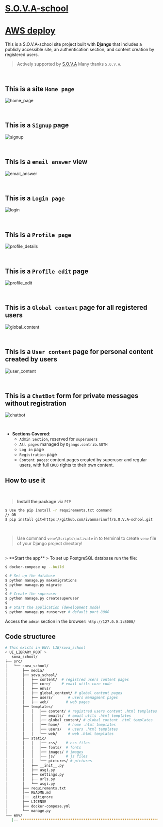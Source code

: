 # [ S.O.V.A-school](https://github.com/SOVASchool)

# [AWS deploy](http://ec2-13-50-69-190.eu-north-1.compute.amazonaws.com)

[//]: # (Modern template for **Django** that covers `Admin Section`, all authentication pages &#40;registration included&#41; crafted on top of **[Black Dashboard]&#40;https://appseed.us/product/black-dashboard/django/&#41;**, an open-source `Bootstrap 5` design from [Creative-Tim]&#40;https://www.creative-tim.com/?AFFILIATE=128200&#41;.)
This is a S.O.V.A-school site project built with  **Django** that includes a publicly accessible site, an authentication section, and content creation by registered users.
> Actively supported by [ S.O.V.A](http://www.sovapsychologist.com") Many thanks `S.O.V.A`.

<br>

## This is a site `Home page`
![home_page](https://github.com/ivanmarinoff/S.O.V.A-school/assets/107050101/28745df3-30d3-4065-97b6-1ab414735f5a)

<br />

## This is a `Signup` page
![signup](https://github.com/ivanmarinoff/S.O.V.A-school/assets/107050101/4b6c2d47-02c1-4f06-acbe-7d68e0e2d7dc)

<br />

## This is a `email answer` view
![email_answer](https://github.com/ivanmarinoff/S.O.V.A-school/assets/107050101/2305c55a-80c9-4343-8899-d4a6853f85ae)

<br />

## This is a `Login page`
![login](https://github.com/ivanmarinoff/S.O.V.A-school/assets/107050101/ca22a941-afd2-4814-a4d2-98ce4ba4a771)

<br />

## This is a `Profile page`
![profile_details](https://github.com/ivanmarinoff/S.O.V.A-school/assets/107050101/c7b4e4c3-7077-4c43-b529-a7d72d9282bd)

<br />

## This is a `Profile edit` page
![profile_edit](https://github.com/ivanmarinoff/S.O.V.A-school/assets/107050101/66014645-d165-4073-9882-111c4e390c33)

<br />

## This is a `Global content` page for all registered users
![global_content](https://github.com/ivanmarinoff/S.O.V.A-school/assets/107050101/294729d5-87df-4223-9ef4-2781e2c3bd21)

<br />

## This is a `User content` page for personal content created by users
![user_content](https://github.com/ivanmarinoff/S.O.V.A-school/assets/107050101/41c82907-a821-4abd-8a3c-f519a38fd406)

<br />

## This is a `ChatBot` form for private messages without registration
![chatbot](https://github.com/ivanmarinoff/S.O.V.A-school/assets/107050101/84712541-cdf1-438d-84a7-090ad040f63b)

<br />

- **Sections Covered**: 
  - `Admin Section`, reserved for `superusers`
  - `All pages` managed by `Django.contrib.AUTH`
  - `Log in` page
  - `Registration` page
  - `Content pages`: content pages created by superuser and regular users, with full `CRUD` rights to their own content. 
  

## How to use it
<br />

> **Install the package** via `PIP` 

```bash
$ Use the pip install -r requirements.txt command 
// OR
$ pip install git+https://github.com/ivanmarinoff/S.O.V.A-school.git
```

<br />

> Use command `venv\Scripts\activate` in to terminal to create `venv` file of your Django project directory!

<br />
> **Start the app**
> To set up PostgreSQL database run the file:

```bash
$ docker-compose up --build
```

```bash
$ # Set up the database
$ python manage.py makemigrations
$ python manage.py migrate
$
$ # Create the superuser
$ python manage.py createsuperuser
$
$ # Start the application (development mode)
$ python manage.py runserver # default port 8000
```

Access the `admin` section in the browser: `http://127.0.0.1:8000/`
<br />

## Code structuree 

```bash
# This exists in ENV: LIB/sova_school
< UI_LIBRARY_ROOT >                      
   sova_school/
├── src/
│   └── sova_school/
│       ├── media/
│       ├── sova_school/
│       │   ├── content/  # registred users content pages
│       │   ├── core/     # email utils core code
│       │   ├── envs/
│       │   ├── global_content/ # global content pages
│       │   ├── users/       # users managment pages
│       │   ├── web/        # web pages
│       ├── templates/
│       │   │   ├── content/ # registred users content .html templates
│       │   │   ├── emails/  # email utils .html templates
│       │   │   ├── global_content/ # global content .html templates
│       │   │   ├── home/    # home .html templates
│       │   │   ├── users/   # users .html templates
│       │   │   └── web/     # web .html templates
│       ├── static/
│       │   │   ├── css/    # css files
│       │   │   ├── fonts/  # fonts
│       │   │   ├── images/ # images
│       │   │   ├── js/     # js files
│       │   │   └── pictures/ # pictures
│       │   ├── __init__.py
│       │   ├── asgi.py
│       │   ├── settings.py
│       │   ├── urls.py
│       │   └── wsgi.py
│       ├── requirements.txt
│       │── README.md  
│       │── .gitignore  
│       ├── LICENSE
│       ├── docker-compose.yml
│       └── manage.py
└── env/
   |-- ************************************************************************
```

<br />
